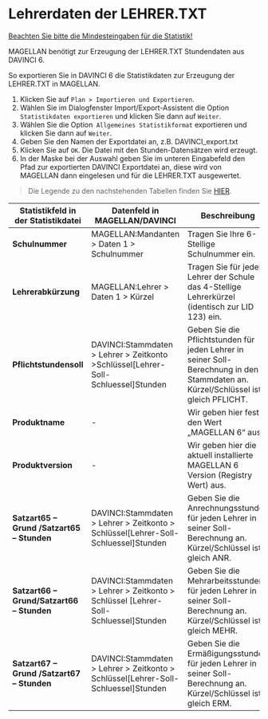 # Lehrerdaten der LEHRER.TXT

[Beachten Sie bitte die Mindesteingaben für die Statistik!](https://doc.ls.stueber.de/nordrhein-westfalen/abs+bbs.html#voraussetzungen-für-alle-statistikdaten)

MAGELLAN benötigt zur Erzeugung der LEHRER.TXT Stundendaten aus DAVINCI 6.

So exportieren Sie in DAVINCI 6 die Statistikdaten zur Erzeugung der LEHRER.TXT in MAGELLAN.

1. Klicken Sie auf ```Plan > Importieren und Exportieren```.
2. Wählen Sie im Dialogfenster Import/Export-Assistent die Option ```Statistikdaten exportieren``` und klicken Sie dann auf ```Weiter```.
3. Wählen Sie die Option``` Allgemeines Statistikformat``` exportieren und klicken Sie dann auf ```Weiter```.
4. Geben Sie den Namen der Exportdatei an, z.B. DAVINCI_export.txt
5. Klicken Sie auf ```OK```. Die Datei mit den Stunden-Datensätzen wird erzeugt.
6. In der Maske bei der Auswahl geben Sie im unteren Eingabefeld den Pfad zur exportierten DAVINCI Exportdatei an, diese wird von MAGELLAN dann eingelesen und für die LEHRER.TXT ausgewertet.


>Die Legende zu den nachstehenden Tabellen finden Sie [HIER](../legende-statistikfelder.md).


| Statistikfeld in  der Statistikdatei   | Datenfeld in  MAGELLAN/DAVINCI           | Beschreibung                             |
|----------------------------------------|------------------------------------------|------------------------------------------|
| **Schulnummer**                            | MAGELLAN:Mandanten > Daten 1 > Schulnummer | Tragen Sie Ihre 6-Stellige Schulnummer ein. |
| **Lehrerabkürzung**                        | MAGELLAN:Lehrer > Daten 1 > Kürzel       | Tragen Sie für jeden Lehrer der Schule das 4-Stellige Lehrerkürzel (identisch zur LID 123) ein. |
| **Pflichtstundensoll**                     | DAVINCI:Stammdaten > Lehrer > Zeitkonto >Schlüssel[Lehrer-Soll-Schluessel]Stunden | Geben Sie die Pflichtstunden für jeden Lehrer in seiner Soll-Berechnung in den Stammdaten an. Kürzel/Schlüssel ist gleich PFLICHT. |
| **Produktname**                            | -                                        | Wir geben hier fest den Wert „MAGELLAN 6“ aus |
| **Produktversion**                         | -                                        | Wir geben hier die aktuell installierte MAGELLAN 6 Version (Registry Wert) aus. |
| **Satzart65 – Grund /Satzart65 – Stunden** | DAVINCI:Stammdaten > Lehrer > Zeitkonto > Schlüssel[Lehrer-Soll-Schluessel]Stunden | Geben Sie die Anrechnungsstunden für jeden Lehrer in seiner Soll-Berechnung an.   Kürzel/Schlüssel ist gleich ANR. |
| **Satzart66 – Grund/Satzart66 – Stunden**  | DAVINCI:Stammdaten > Lehrer > Zeitkonto > Schlüssel [Lehrer-Soll-Schluessel]Stunden | Geben Sie die Mehrarbeitsstunden für jeden Lehrer in seiner Soll-Berechnung an. Kürzel/Schlüssel ist gleich MEHR. |
| **Satzart67 – Grund /Satzart67 – Stunden** | DAVINCI:Stammdaten > Lehrer > Zeitkonto > Schlüssel[Lehrer-Soll-Schluessel]Stunden | Geben Sie die Ermäßigungsstunden für jeden Lehrer in seiner Soll-Berechnung an. Kürzel/Schlüssel ist gleich ERM. |

